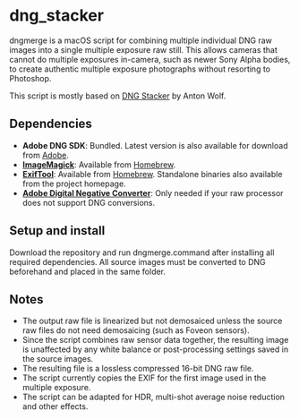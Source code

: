 # dng_stacker
dngmerge is a macOS script for combining multiple individual DNG raw images into a single multiple exposure raw still. This allows cameras that cannot do multiple exposures in-camera, such as newer Sony Alpha bodies, to create authentic multiple exposure photographs without resorting to Photoshop.

This script is mostly based on [DNG Stacker](https://github.com/antonwolf/dng_stacker) by Anton Wolf.

## Dependencies
* __Adobe DNG SDK__: Bundled. Latest version is also available for download from [Adobe](https://helpx.adobe.com/photoshop/digital-negative.html).
* __[ImageMagick](https://github.com/ImageMagick/ImageMagick)__: Available from [Homebrew](https://brew.sh). 
* __[ExifTool](https://exiftool.org)__: Available from [Homebrew](https://brew.sh). Standalone binaries also available from the project homepage.
* __[Adobe Digital Negative Converter](https://helpx.adobe.com/photoshop/using/adobe-dng-converter.html)__: Only needed if your raw processor does not support DNG conversions.

## Setup and install
Download the repository and run dngmerge.command after installing all required dependencies.
All source images must be converted to DNG beforehand and placed in the same folder.

## Notes
* The output raw file is linearized but not demosaiced unless the source raw files do not need demosaicing (such as Foveon sensors).
* Since the script combines raw sensor data together, the resulting image is unaffected by any white balance or post-processing settings saved in the source images.
* The resulting file is a lossless compressed 16-bit DNG raw file.
* The script currently copies the EXIF for the first image used in the multiple exposure.
* The script can be adapted for HDR, multi-shot average noise reduction and other effects.
